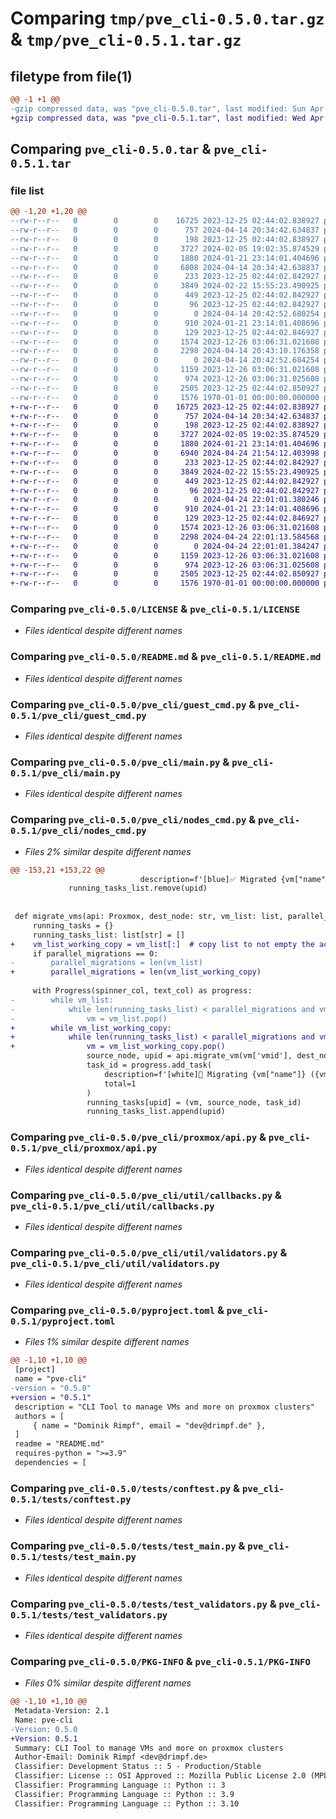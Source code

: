 # Comparing `tmp/pve_cli-0.5.0.tar.gz` & `tmp/pve_cli-0.5.1.tar.gz`

## filetype from file(1)

```diff
@@ -1 +1 @@
-gzip compressed data, was "pve_cli-0.5.0.tar", last modified: Sun Apr 14 20:43:10 2024, max compression
+gzip compressed data, was "pve_cli-0.5.1.tar", last modified: Wed Apr 24 22:01:13 2024, max compression
```

## Comparing `pve_cli-0.5.0.tar` & `pve_cli-0.5.1.tar`

### file list

```diff
@@ -1,20 +1,20 @@
--rw-r--r--   0        0        0    16725 2023-12-25 02:44:02.838927 pve_cli-0.5.0/LICENSE
--rw-r--r--   0        0        0      757 2024-04-14 20:34:42.634837 pve_cli-0.5.0/README.md
--rw-r--r--   0        0        0      198 2023-12-25 02:44:02.838927 pve_cli-0.5.0/pve_cli/__init__.py
--rw-r--r--   0        0        0     3727 2024-02-05 19:02:35.874529 pve_cli-0.5.0/pve_cli/guest_cmd.py
--rw-r--r--   0        0        0     1880 2024-01-21 23:14:01.404696 pve_cli-0.5.0/pve_cli/main.py
--rw-r--r--   0        0        0     6808 2024-04-14 20:34:42.638837 pve_cli-0.5.0/pve_cli/nodes_cmd.py
--rw-r--r--   0        0        0      233 2023-12-25 02:44:02.842927 pve_cli-0.5.0/pve_cli/proxmox/__init__.py
--rw-r--r--   0        0        0     3849 2024-02-22 15:55:23.490925 pve_cli-0.5.0/pve_cli/proxmox/api.py
--rw-r--r--   0        0        0      449 2023-12-25 02:44:02.842927 pve_cli-0.5.0/pve_cli/proxmox/exceptions.py
--rw-r--r--   0        0        0       96 2023-12-25 02:44:02.842927 pve_cli-0.5.0/pve_cli/proxmox/types.py
--rw-r--r--   0        0        0        0 2024-04-14 20:42:52.680254 pve_cli-0.5.0/pve_cli/util/__init__.py
--rw-r--r--   0        0        0      910 2024-01-21 23:14:01.408696 pve_cli-0.5.0/pve_cli/util/callbacks.py
--rw-r--r--   0        0        0      129 2023-12-25 02:44:02.846927 pve_cli-0.5.0/pve_cli/util/exceptions.py
--rw-r--r--   0        0        0     1574 2023-12-26 03:06:31.021608 pve_cli-0.5.0/pve_cli/util/validators.py
--rw-r--r--   0        0        0     2298 2024-04-14 20:43:10.176358 pve_cli-0.5.0/pyproject.toml
--rw-r--r--   0        0        0        0 2024-04-14 20:42:52.684254 pve_cli-0.5.0/tests/__init__.py
--rw-r--r--   0        0        0     1159 2023-12-26 03:06:31.021608 pve_cli-0.5.0/tests/conftest.py
--rw-r--r--   0        0        0      974 2023-12-26 03:06:31.025608 pve_cli-0.5.0/tests/test_main.py
--rw-r--r--   0        0        0     2505 2023-12-25 02:44:02.850927 pve_cli-0.5.0/tests/test_validators.py
--rw-r--r--   0        0        0     1576 1970-01-01 00:00:00.000000 pve_cli-0.5.0/PKG-INFO
+-rw-r--r--   0        0        0    16725 2023-12-25 02:44:02.838927 pve_cli-0.5.1/LICENSE
+-rw-r--r--   0        0        0      757 2024-04-14 20:34:42.634837 pve_cli-0.5.1/README.md
+-rw-r--r--   0        0        0      198 2023-12-25 02:44:02.838927 pve_cli-0.5.1/pve_cli/__init__.py
+-rw-r--r--   0        0        0     3727 2024-02-05 19:02:35.874529 pve_cli-0.5.1/pve_cli/guest_cmd.py
+-rw-r--r--   0        0        0     1880 2024-01-21 23:14:01.404696 pve_cli-0.5.1/pve_cli/main.py
+-rw-r--r--   0        0        0     6940 2024-04-24 21:54:12.403998 pve_cli-0.5.1/pve_cli/nodes_cmd.py
+-rw-r--r--   0        0        0      233 2023-12-25 02:44:02.842927 pve_cli-0.5.1/pve_cli/proxmox/__init__.py
+-rw-r--r--   0        0        0     3849 2024-02-22 15:55:23.490925 pve_cli-0.5.1/pve_cli/proxmox/api.py
+-rw-r--r--   0        0        0      449 2023-12-25 02:44:02.842927 pve_cli-0.5.1/pve_cli/proxmox/exceptions.py
+-rw-r--r--   0        0        0       96 2023-12-25 02:44:02.842927 pve_cli-0.5.1/pve_cli/proxmox/types.py
+-rw-r--r--   0        0        0        0 2024-04-24 22:01:01.380246 pve_cli-0.5.1/pve_cli/util/__init__.py
+-rw-r--r--   0        0        0      910 2024-01-21 23:14:01.408696 pve_cli-0.5.1/pve_cli/util/callbacks.py
+-rw-r--r--   0        0        0      129 2023-12-25 02:44:02.846927 pve_cli-0.5.1/pve_cli/util/exceptions.py
+-rw-r--r--   0        0        0     1574 2023-12-26 03:06:31.021608 pve_cli-0.5.1/pve_cli/util/validators.py
+-rw-r--r--   0        0        0     2298 2024-04-24 22:01:13.584568 pve_cli-0.5.1/pyproject.toml
+-rw-r--r--   0        0        0        0 2024-04-24 22:01:01.384247 pve_cli-0.5.1/tests/__init__.py
+-rw-r--r--   0        0        0     1159 2023-12-26 03:06:31.021608 pve_cli-0.5.1/tests/conftest.py
+-rw-r--r--   0        0        0      974 2023-12-26 03:06:31.025608 pve_cli-0.5.1/tests/test_main.py
+-rw-r--r--   0        0        0     2505 2023-12-25 02:44:02.850927 pve_cli-0.5.1/tests/test_validators.py
+-rw-r--r--   0        0        0     1576 1970-01-01 00:00:00.000000 pve_cli-0.5.1/PKG-INFO
```

### Comparing `pve_cli-0.5.0/LICENSE` & `pve_cli-0.5.1/LICENSE`

 * *Files identical despite different names*

### Comparing `pve_cli-0.5.0/README.md` & `pve_cli-0.5.1/README.md`

 * *Files identical despite different names*

### Comparing `pve_cli-0.5.0/pve_cli/guest_cmd.py` & `pve_cli-0.5.1/pve_cli/guest_cmd.py`

 * *Files identical despite different names*

### Comparing `pve_cli-0.5.0/pve_cli/main.py` & `pve_cli-0.5.1/pve_cli/main.py`

 * *Files identical despite different names*

### Comparing `pve_cli-0.5.0/pve_cli/nodes_cmd.py` & `pve_cli-0.5.1/pve_cli/nodes_cmd.py`

 * *Files 2% similar despite different names*

```diff
@@ -153,21 +153,22 @@
                             description=f'[blue]✅ Migrated {vm["name"]} ({vm["vmid"]}) from {source_node} to {dest_node}')
             running_tasks_list.remove(upid)
 
 
 def migrate_vms(api: Proxmox, dest_node: str, vm_list: list, parallel_migrations: int = 4):
     running_tasks = {}
     running_tasks_list: list[str] = []
+    vm_list_working_copy = vm_list[:]  # copy list to not empty the actual list
     if parallel_migrations == 0:
-        parallel_migrations = len(vm_list)
+        parallel_migrations = len(vm_list_working_copy)
 
     with Progress(spinner_col, text_col) as progress:
-        while vm_list:
-            while len(running_tasks_list) < parallel_migrations and vm_list:
-                vm = vm_list.pop()
+        while vm_list_working_copy:
+            while len(running_tasks_list) < parallel_migrations and vm_list_working_copy:
+                vm = vm_list_working_copy.pop()
                 source_node, upid = api.migrate_vm(vm['vmid'], dest_node)
                 task_id = progress.add_task(
                     description=f'[white]🚚 Migrating {vm["name"]} ({vm["vmid"]}) from {source_node} to {dest_node}...',
                     total=1
                 )
                 running_tasks[upid] = (vm, source_node, task_id)
                 running_tasks_list.append(upid)
```

### Comparing `pve_cli-0.5.0/pve_cli/proxmox/api.py` & `pve_cli-0.5.1/pve_cli/proxmox/api.py`

 * *Files identical despite different names*

### Comparing `pve_cli-0.5.0/pve_cli/util/callbacks.py` & `pve_cli-0.5.1/pve_cli/util/callbacks.py`

 * *Files identical despite different names*

### Comparing `pve_cli-0.5.0/pve_cli/util/validators.py` & `pve_cli-0.5.1/pve_cli/util/validators.py`

 * *Files identical despite different names*

### Comparing `pve_cli-0.5.0/pyproject.toml` & `pve_cli-0.5.1/pyproject.toml`

 * *Files 1% similar despite different names*

```diff
@@ -1,10 +1,10 @@
 [project]
 name = "pve-cli"
-version = "0.5.0"
+version = "0.5.1"
 description = "CLI Tool to manage VMs and more on proxmox clusters"
 authors = [
     { name = "Dominik Rimpf", email = "dev@drimpf.de" },
 ]
 readme = "README.md"
 requires-python = ">=3.9"
 dependencies = [
```

### Comparing `pve_cli-0.5.0/tests/conftest.py` & `pve_cli-0.5.1/tests/conftest.py`

 * *Files identical despite different names*

### Comparing `pve_cli-0.5.0/tests/test_main.py` & `pve_cli-0.5.1/tests/test_main.py`

 * *Files identical despite different names*

### Comparing `pve_cli-0.5.0/tests/test_validators.py` & `pve_cli-0.5.1/tests/test_validators.py`

 * *Files identical despite different names*

### Comparing `pve_cli-0.5.0/PKG-INFO` & `pve_cli-0.5.1/PKG-INFO`

 * *Files 0% similar despite different names*

```diff
@@ -1,10 +1,10 @@
 Metadata-Version: 2.1
 Name: pve-cli
-Version: 0.5.0
+Version: 0.5.1
 Summary: CLI Tool to manage VMs and more on proxmox clusters
 Author-Email: Dominik Rimpf <dev@drimpf.de>
 Classifier: Development Status :: 5 - Production/Stable
 Classifier: License :: OSI Approved :: Mozilla Public License 2.0 (MPL 2.0)
 Classifier: Programming Language :: Python :: 3
 Classifier: Programming Language :: Python :: 3.9
 Classifier: Programming Language :: Python :: 3.10
```

